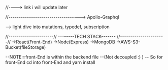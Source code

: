 //---->
link i will update later

//----------------------------------->
Apollo-Graphql

--> light dive into mutations, typedef, subscription

//----------------------//
--------TECH STACK-------
//----------------------//
->React(Front-End)
->Node(Express) 
->MongoDB 
->AWS-S3-Bucket(fileStorage)

--NOTE:::front-End is within the backend file --(Not decoupled :) )
-- So for front-End cd into front-End and yarn install